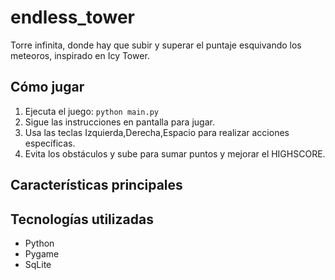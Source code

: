 # endless_tower

Torre infinita, donde hay que subir y superar el puntaje esquivando los meteoros, inspirado en Icy Tower.

## Cómo jugar

1. Ejecuta el juego: `python main.py`
2. Sigue las instrucciones en pantalla para jugar.
3. Usa las teclas Izquierda,Derecha,Espacio para realizar acciones específicas.
4. Evita los obstáculos y sube para sumar puntos y mejorar el HIGHSCORE.

## Características principales


## Tecnologías utilizadas

- Python
- Pygame
- SqLite


